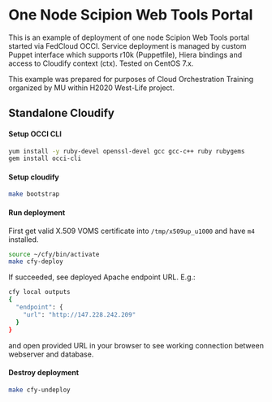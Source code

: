 # One Node Scipion Web Tools Portal

This is an example of deployment of one node Scipion Web Tools portal
started via FedCloud OCCI. Service deployment is managed by custom
Puppet interface which supports r10k (Puppetfile), Hiera bindings
and access to Cloudify context (ctx). Tested on CentOS 7.x.

This example was prepared for purposes of Cloud Orchestration Training  organized by MU within H2020 West-Life project.

## Standalone Cloudify

#### Setup OCCI CLI

```bash
yum install -y ruby-devel openssl-devel gcc gcc-c++ ruby rubygems
gem install occi-cli
```

#### Setup cloudify

```bash
make bootstrap
```

#### Run deployment

First get valid X.509 VOMS certificate into `/tmp/x509up_u1000` and
have `m4` installed.

```bash
source ~/cfy/bin/activate
make cfy-deploy
```

If succeeded, see deployed Apache endpoint URL. E.g.:

```bash
cfy local outputs
{
  "endpoint": {
    "url": "http://147.228.242.209"
  }
}
```

and open provided URL in your browser to see working
connection between webserver and database.

#### Destroy deployment

```bash
make cfy-undeploy
```
